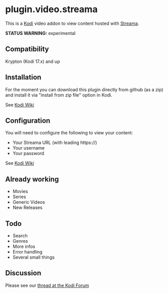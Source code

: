 # plugin.video.streama
This is a [Kodi](https://github.com/xbmc) video addon to view content hosted with [Streama](https://github.com/dularion/streama).

__STATUS WARNING:__ experimental

## Compatibility
Krypton (Kodi 17.x) and up

## Installation
For the moment you can download this plugin directly from github (as a zip) and install it via "install from zip file" option in Kodi.

See [Kodi Wiki](http://kodi.wiki/view/HOW-TO:Install_add-ons_from_zip_files)

## Configuration
You will need to configure the following to view your content:
* Your Streama URL (with leading https://)
* Your username
* Your password

See [Kodi Wiki](http://kodi.wiki/view/Add-on_manager)


## Already working
* Movies
* Series
* Generic Videos
* New Releases

## Todo ##
* Search
* Genres
* More infos
* Error handling
* Several small things

## Discussion
Please see our [thread at the Kodi Forum](https://forum.kodi.tv/showthread.php?tid=320484)
